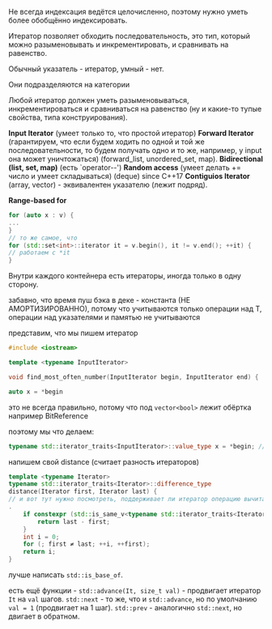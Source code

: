 Не всегда индексация ведётся целочисленно, поэтому нужно уметь более обобщённо индексировать.

Итератор позволяет обходить последовательность, это тип, который можно разыменовывать и инкрементировать, и сравнивать на равенство.

Обычный указатель - итератор, умный - нет.

Они подразделяются на категории

Любой итератор должен уметь разыменовываться, инкрементироваться и сравниваться на равенство (ну и какие-то тупые свойства, типа конструирования).

**Input Iterator** (умеет только то, что простой итератор)
**Forward Iterator** (гарантируем, что если будем ходить по одной и той же последовательности, то будем получать одно и то же, например, у input она может уничтожаться) (forward_list, unordered_set, map).
**Bidirectional (list, set, map)** (есть `operator--')
**Random access** (умеет делать += число и умеет складываться) (deque)
since C++17 **Contiguios Iterator** (array, vector) - эквивалентен указателю (лежит подряд).

**Range-based for**
```cpp
for (auto x : v) {
...
}
// то же самое, что
for (std::set<int>::iterator it = v.begin(), it != v.end(); ++it) {
// работаем с *it
}
```

Внутри каждого контейнера есть итераторы, иногда только в одну сторону.

забавно, что время пуш бэка в деке - константа (НЕ АМОРТИЗИРОВАННО), потому что учитываются только операции над T, операции над указателями и памятью не учитываются

представим, что мы пишем итератор
```cpp
#include <iostream>

template <typename InputIterator>

void find_most_often_number(InputIterator begin, InputIterator end) {

auto x = *begin
```
это не всегда правильно, потому что под `vector<bool>` лежит обёртка например BitReference

поэтому мы что делаем:
```cpp
typename std::iterator_traits<InputIterator>::value_type x = *begin; // можно узнать что лежит под итератором
```
напишем свой distance (считает разность итераторов)
```cpp
template <typename Iterator>
typename std::iterator_traits<Iterator>::difference_type
distance(Iterator first, Iterator last) {
// и вот тут нужно посмотреть, поддерживает ли итератор операцию вычитания, тогда можно // всё проверить
.
	if constexpr (std::is_same_v<typename std::iterator_traits<Iterator>::iterator_category, std::random_access_iterator_tag>) {
		return last - first;
	}
	int i = 0;
	for (; first ≠ last; ++i, ++first);
	return i;
}
```

лучше написать `std::is_base_of`.

есть ещё функции - `std::advance(It, size_t val)` - продвигает итератор `It` на `val` шагов.
`std::next` - то же, что и `std::advance`, но по умолчанию `val = 1` (продвигает на 1 шаг).
`std::prev` - аналогично `std::next`, но двигает в обратном.